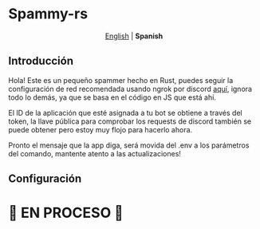 # Spammy-rs

<div align="center">
<p><a href="README.md">English</a> | <strong>Spanish</strong></p>
</div>


## Introducción

Hola! Este es un pequeño spammer hecho en Rust, puedes seguir la configuración de red recomendada usando ngrok por discord [aquí](https://discord.com/developers/docs/tutorials/developing-a-user-installable-app#set-up-a-public-endpoint), ignora todo lo demás, ya que se basa en el código en JS que está ahí.

El ID de la aplicación que esté asignada a tu bot se obtiene a través del token, la llave pública para comprobar los requests de discord también se puede obtener pero estoy muy flojo para hacerlo ahora.

Pronto el mensaje que la app diga, será movida del .env a los parámetros del comando, mantente atento a las actualizaciones!

## Configuración

# 🚧 EN PROCESO 🚧